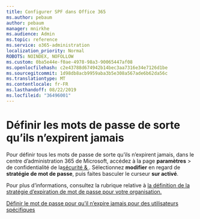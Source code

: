 ```yaml
---
title: Configurer SPF dans Office 365
ms.author: pebaum
author: pebaum
manager: mnirkhe
ms.audience: Admin
ms.topic: reference
ms.service: o365-administration
localization_priority: Normal
ROBOTS: NOINDEX, NOFOLLOW
ms.custom: 0ba5e44e-f0ae-4978-98a3-90065447af08
ms.openlocfilehash: c2e43788d674942b14bec3aa7316e34e7126d1be
ms.sourcegitcommit: 1d98db8acb9959aba3b5e308a567ade6b62da56c
ms.translationtype: MT
ms.contentlocale: fr-FR
ms.lasthandoff: 08/22/2019
ms.locfileid: "36496001"
---
```

# <a name="set-passwords-to-never-expire"></a>Définir les mots de passe de sorte qu’ils n’expirent jamais 

Pour définir tous les mots de passe de sorte qu’ils n’expirent jamais, dans le centre d’administration 365 de Microsoft, accédez à la page **paramètres** > de confidentialité de la[sécurité &amp; ](https://portal.office.com/adminportal/home#/settings/security) . Sélectionnez **modifier** en regard de **stratégie de mot de passe**, puis faites basculer le curseur **sur activé**.
  
Pour plus d’informations, consultez la rubrique relative à [la définition de la stratégie d’expiration de mot de passe pour votre organisation.](https://support.office.com/article/0f54736f-eb22-414c-8273-498a0918678f)
  
[Définir le mot de passe pour qu’il n’expire jamais pour des utilisateurs spécifiques](https://support.office.com/article/f493e3af-e1d8-4668-9211-230c245a0466)
  
